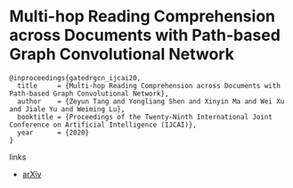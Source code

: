 # Multi-hop Reading Comprehension across Documents with Path-based Graph Convolutional Network

```
@inproceedings{gatedrgcn_ijcai20,
  title     = {Multi-hop Reading Comprehension across Documents with Path-based Graph Convolutional Network},
  author    = {Zeyun Tang and Yongliang Shen and Xinyin Ma and Wei Xu and Jiale Yu and Weiming Lu},
  booktitle = {Proceedings of the Twenty-Ninth International Joint Conference on Artificial Intelligence (IJCAI)},
  year      = {2020}
}
```

links
- [arXiv](https://arxiv.org/abs/2006.06478)